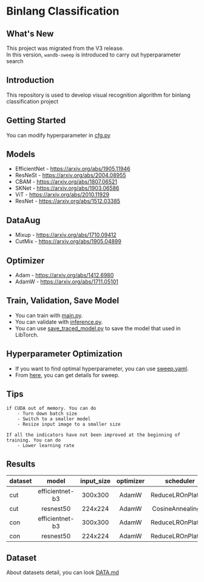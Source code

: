 # Binlang Classification

## What's New
This project was migrated from the V3 release.<br/>
In this version, `wandb-sweep` is introduced to carry out hyperparameter search

## Introduction
This repository is used to develop visual recognition algorithm for binlang classification project

## Getting Started
You can modify hyperparameter in [cfg.py](config/cfg.py)

## Models
* EfficientNet - https://arxiv.org/abs/1905.11946
* ResNeSt - https://arxiv.org/abs/2004.08955
* CBAM - https://arxiv.org/abs/1807.06521
* SKNet - https://arxiv.org/abs/1903.06586
* ViT - https://arxiv.org/abs/2010.11929
* ResNet - https://arxiv.org/abs/1512.03385

## DataAug
* Mixup - https://arxiv.org/abs/1710.09412
* CutMix - https://arxiv.org/abs/1905.04899

## Optimizer
* Adam - https://arxiv.org/abs/1412.6980
* AdamW - https://arxiv.org/abs/1711.05101

## Train, Validation, Save Model
- You can train with [main.py](main.py).
- You can validate with [inference.py](scripts/inference.py).
- You can use [save_traced_model.py](model/save_traced_model.py) to save the model that used in LibTorch.

## Hyperparameter Optimization
- If you want to find optimal hyperparameter, you can use [sweep.yaml](config/sweep.yaml).
- From [here](https://docs.wandb.ai/sweeps), you can get details for sweep.

## Tips
    if CUDA out of memory. You can do
        - Turn down batch size
        - Switch to a smaller model
        - Resize input image to a smaller size
    
    If all the indicators have not been improved at the beginning of training. You can do
        - Lower learning rate

## Results
| dataset | model  |  input_size |   optimizer |   scheduler |   learning_rate | weight_decay | batch_size |val_acc|
|--------------|:--------:|:------:|:------:|:------:|:------:|:------:|:------:|:------:|
|cut  | efficientnet-b3 |300x300 |AdamW |ReduceLROnPlateau |1.572e-4 | 1.165e-3| 64 | 96.46 |
|cut       | resnest50 |224x224 |AdamW |CosineAnnealingLR |1.14e-4 | 6.028e-3 | 128 | 92.27 |
|con  | efficientnet-b3|300x300|AdamW |ReduceLROnPlateau |8.515e-5 | 9.883e-4 | 64 | 93.99 |
|con       | resnest50|224x224 |AdamW |ReduceLROnPlateau|5.825e-5 | 1.134e-4 | 128 | 91.8|

## Dataset
About datasets detail, you can look [DATA.md](data/DATA.md)